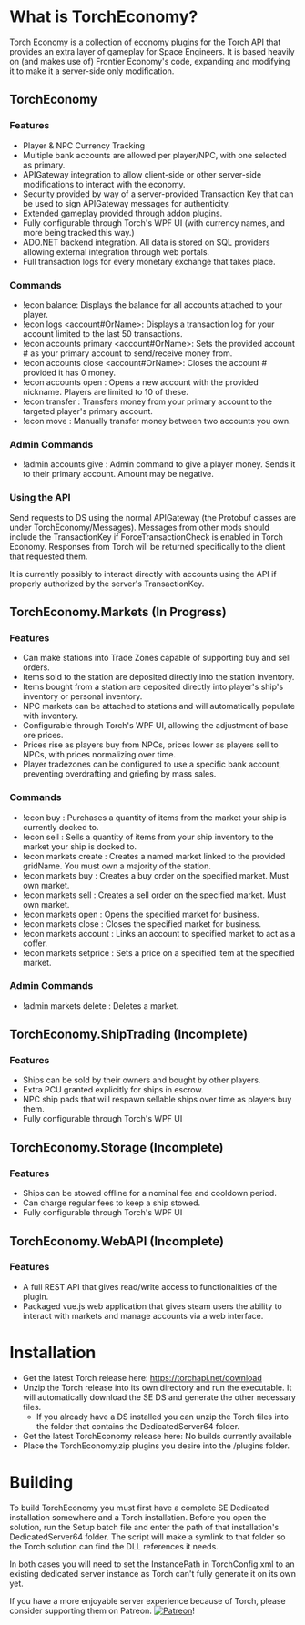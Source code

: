 # What is TorchEconomy?
Torch Economy is a collection of economy plugins for the Torch API that provides an extra layer of gameplay for Space Engineers. It is based heavily on (and makes use of) 
Frontier Economy's code, expanding and modifying it to make it a server-side only modification.


## TorchEconomy

### Features
* Player & NPC Currency Tracking
* Multiple bank accounts are allowed per player/NPC, with one selected as primary.
* APIGateway integration to allow client-side or other server-side modifications to interact with the economy.
* Security provided by way of a server-provided Transaction Key that can be used to sign APIGateway messages for authenticity.
* Extended gameplay provided through addon plugins.
* Fully configurable through Torch's WPF UI (with currency names, and more being tracked this way.)
* ADO.NET backend integration. All data is stored on SQL providers allowing external integration through web portals.
* Full transaction logs for every monetary exchange that takes place.

### Commands
* !econ balance: Displays the balance for all accounts attached to your player.
* !econ logs <account#OrName>: Displays a transaction log for your account limited to the last 50 transactions.
* !econ accounts primary <account#OrName>: Sets the provided account # as your primary account to send/receive money from.
* !econ accounts close <account#OrName>: Closes the account # provided it has 0 money.
* !econ accounts open <accountName>: Opens a new account with the provided nickname. Players are limited to 10 of these.
* !econ transfer <playerNameOrId> <amount>: Transfers money from your primary account to the targeted player's primary account.
* !econ move <fromAccount> <toAccount> <amount>: Manually transfer money between two accounts you own.

### Admin Commands
* !admin accounts give <playerNameOrId> <amount>: Admin command to give a player money. Sends it to their primary account. Amount may be negative.

### Using the API
Send requests to DS using the normal APIGateway (the Protobuf classes are under TorchEconomy/Messages). Messages from other mods should include the TransactionKey if ForceTransactionCheck is enabled in Torch Economy. Responses from Torch will be returned specifically to the client that requested them.

It is currently possibly to interact directly with accounts using the API if properly authorized by the server's TransactionKey.

## TorchEconomy.Markets (In Progress)

### Features
* Can make stations into Trade Zones capable of supporting buy and sell orders.
* Items sold to the station are deposited directly into the station inventory.
* Items bought from a station are deposited directly into player's ship's inventory or personal inventory.
* NPC markets can be attached to stations and will automatically populate with inventory.
* Configurable through Torch's WPF UI, allowing the adjustment of base ore prices.
* Prices rise as players buy from NPCs, prices lower as players sell to NPCs, with prices normalizing over time.
* Player tradezones can be configured to use a specific bank account, preventing overdrafting and griefing by mass sales.

### Commands
* !econ buy <itemName> <quantity>: Purchases a quantity of items from the market your ship is currently docked to.
* !econ sell <itemName> <quantity>: Sells a quantity of items from your ship inventory to the market your ship is docked to.
* !econ markets create <gridName> <marketName>: Creates a named market linked to the provided gridName. You must own a majority of the station.
* !econ markets buy <marketNameOrId> <itemName> <pricePer1> <quantity>: Creates a buy order on the specified market. Must own market.
* !econ markets sell <marketNameOrId> <itemName> <pricePer1> <quantity>: Creates a sell order on the specified market. Must own market.
* !econ markets open <marketNameOrId>: Opens the specified market for business.
* !econ markets close <marketNameOrId>: Closes the specified market for business.
* !econ markets account <marketNameOrId> <accountNameOrId>: Links an account to specified market to act as a coffer.
* !econ markets setprice <marketNameOrId> <itemName> <newPricePer1>: Sets a price on a specified item at the specified market.

### Admin Commands
* !admin markets delete <marketName>: Deletes a market.  

## TorchEconomy.ShipTrading (Incomplete)

### Features
* Ships can be sold by their owners and bought by other players.
* Extra PCU granted explicitly for ships in escrow.
* NPC ship pads that will respawn sellable ships over time as players buy them.
* Fully configurable through Torch's WPF UI

## TorchEconomy.Storage (Incomplete)

### Features
* Ships can be stowed offline for a nominal fee and cooldown period.
* Can charge regular fees to keep a ship stowed.
* Fully configurable through Torch's WPF UI

## TorchEconomy.WebAPI (Incomplete)

### Features
* A full REST API that gives read/write access to functionalities of the plugin.
* Packaged vue.js web application that gives steam users the ability to interact with markets and manage accounts via a web interface.

# Installation

* Get the latest Torch release here: https://torchapi.net/download
* Unzip the Torch release into its own directory and run the executable. It will automatically download the SE DS and generate the other necessary files.
  - If you already have a DS installed you can unzip the Torch files into the folder that contains the DedicatedServer64 folder.
* Get the latest TorchEconomy release here: No builds currently available
* Place the TorchEconomy.zip plugins you desire into the /plugins folder.

# Building
To build TorchEconomy you must first have a complete SE Dedicated installation somewhere and a Torch installation. Before you open the solution, run the Setup batch file and enter the path of that installation's DedicatedServer64 folder. The script will make a symlink to that folder so the Torch solution can find the DLL references it needs.

In both cases you will need to set the InstancePath in TorchConfig.xml to an existing dedicated server instance as Torch can't fully generate it on its own yet.

If you have a more enjoyable server experience because of Torch, please consider supporting them on Patreon.
[![Patreon](http://i.imgur.com/VzzIMgn.png)](https://www.patreon.com/bePatron?u=847269)!
